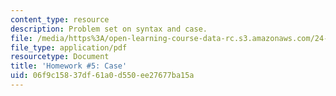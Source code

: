```yaml
---
content_type: resource
description: Problem set on syntax and case.
file: /media/https%3A/open-learning-course-data-rc.s3.amazonaws.com/24-902-language-and-its-structure-ii-syntax-fall-2003/06f9c15837df61a0d550ee27677ba15a_ps_6_icelandic.pdf
file_type: application/pdf
resourcetype: Document
title: 'Homework #5: Case'
uid: 06f9c158-37df-61a0-d550-ee27677ba15a
---
```

